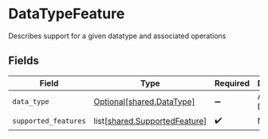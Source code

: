 # DataTypeFeature

Describes support for a given datatype and associated operations


## Fields

| Field                                                                        | Type                                                                         | Required                                                                     | Description                                                                  | Example                                                                      |
| ---------------------------------------------------------------------------- | ---------------------------------------------------------------------------- | ---------------------------------------------------------------------------- | ---------------------------------------------------------------------------- | ---------------------------------------------------------------------------- |
| `data_type`                                                                  | [Optional[shared.DataType]](undefined/models/shared/datatype.md)             | :heavy_minus_sign:                                                           | Available Data types                                                         | invoices                                                                     |
| `supported_features`                                                         | list[[shared.SupportedFeature](undefined/models/shared/supportedfeature.md)] | :heavy_check_mark:                                                           | N/A                                                                          |                                                                              |